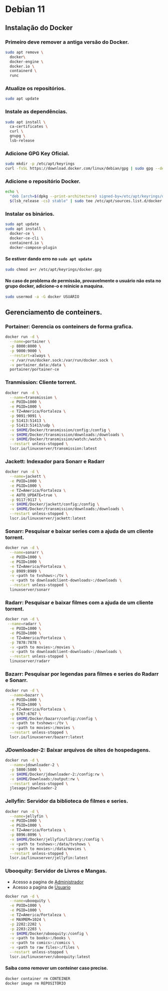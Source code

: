 # Debian 11
## Instalação do Docker
### Primeiro deve remover a antiga versão do Docker.
```bash
sudo apt remove \
  docker\
  docker-engine \
  docker.io \
  containerd \
  runc
```
### Atualize os repositórios.
```bash
sudo apt update
```
### Instale as dependências.
```bash
sudo apt install \
  ca-certificates \
  curl \
  gnupg \
  lsb-release
```
### Adicione GPG Key Oficial.
```bash
sudo mkdir -p /etc/apt/keyrings
curl -fsSL https://download.docker.com/linux/debian/gpg | sudo gpg --dearmor -o /etc/apt/keyrings/docker.gpg
```
### Adicione o repositório Docker.
```bash
echo \
  "deb [arch=$(dpkg --print-architecture) signed-by=/etc/apt/keyrings/docker.gpg] https://download.docker.com/linux/debian \
  $(lsb_release -cs) stable" | sudo tee /etc/apt/sources.list.d/docker.list > /dev/null
```
### Instalar os binários.
```bash
sudo apt update
sudo apt install \
  docker-ce \
  docker-ce-cli \
  containerd.io \
  docker-compose-plugin
```
#### Se estiver dando erro no `sudo apt update`
```bash
sudo chmod a+r /etc/apt/keyrings/docker.gpg
```
#### No caso de problema de permissão, provavelmente o usuário não esta no grupo docker, adicione-o e reinicie a maquina.
```bash
sudo usermod -a -G docker USUÁRIO
```
## Gerenciamento de conteiners.
### Portainer: Gerencia os conteiners de forma grafica.
```bash
docker run -d \
  --name=portainer \
  -p 8000:8000 \
  -p 9000:9000 \
  --restart=always \
  -v /var/run/docker.sock:/var/run/docker.sock \
  -v portainer_data:/data \
  portainer/portainer-ce
```
### Tranmission: Cliente torrent.
```bash
docker run -d \
  --name=transmission \
  -e PUID=1000 \
  -e PGID=1000 \
  -e TZ=America/Fortaleza \
  -p 9091:9091 \
  -p 51413:51413 \
  -p 51413:51413/udp \
  -v $HOME/Docker/transmission/config:/config \
  -v $HOME/Docker/transmission/downloads:/downloads \
  -v $HOME/Docker/transmission/watch:/watch \
  --restart unless-stopped \
  lscr.io/linuxserver/transmission:latest
```
### Jackett: Indexador para Sonarr e Radarr
```bash
docker run -d \
  --name=jackett \
  -e PUID=1000 \
  -e PGID=1000 \
  -e TZ=America/Fortaleza \
  -e AUTO_UPDATE=true \
  -p 9117:9117 \
  -v $HOME/Docker/jackett/config:/config \
  -v $HOME/Docker/transmission/downloads:/downloads \
  --restart unless-stopped \
  lscr.io/linuxserver/jackett:latest
```
### Sonarr: Pesquisar e baixar series com a ajuda de um cliente torrent.
```bash
docker run -d \
  --name=sonarr \
  -e PUID=1000 \
  -e PGID=1000 \
  -e TZ=America/Fortaleza \
  -p 8989:8989 \
  -v <path to tvshows>:/tv \
  -v <path to downloadclient-downloads>:/downloads \
  --restart unless-stopped \
  linuxserver/sonarr
```
### Radarr: Pesquisar e baixar filmes com a ajuda de um cliente torrent.
```bash
docker run -d \
 --name=radarr \
  -e PUID=1000 \
  -e PGID=1000 \
  -e TZ=America/Fortaleza \
  -p 7878:7878 \
  -v <path to movies>:/movies \
  -v <path to downloadclient-downloads>:/downloads \
  --restart unless-stopped \
  linuxserver/radarr
```
### Bazarr: Pesquisar por legendas para filmes e series do Radarr e Sonarr.
```bash
docker run -d \
  --name=bazarr \
  -e PUID=1000 \
  -e PGID=1000 \
  -e TZ=America/Fortaleza \
  -p 6767:6767 \
  -v $HOME/Docker/bazarr/config:/config \
  -v <path to tvshows>:/tv \
  -v <path to movies>:/movies \
  --restart unless-stopped \
  lscr.io/linuxserver/bazarr:latest
```
### JDownloader-2: Baixar arquivos de sites de hospedagens.
```bash
docker run -d \
  --name=jdownloader-2 \
  -p 5800:5800 \
  -v $HOME/Docker/jdownloader-2:/config:rw \
  -v $HOME/Downloads:/output:rw \
  --restart unless-stopped \
  jlesage/jdownloader-2
```
### Jellyfin: Servidor da biblioteca de filmes e series.
```bash
docker run -d \
  --name=jellyfin \
  -e PUID=1000 \
  -e PGID=1000 \
  -e TZ=America/Fortaleza \
  -p 8096:8096 \
  -v $HOME/Docker/jellyfin/library:/config \
  -v <path to tvshows>:/data/tvshows \
  -v <path to movies>:/data/movies \
  --restart unless-stopped \
  lscr.io/linuxserver/jellyfin:latest
```
### Ubooquity: Servidor de Livros e Mangas.
- Acesso a pagina de [Administrador](http://localhost:2203/ubooquity/admin)
- Acesso a pagina de [Usuario](http://localhost:2202/ubooquity)
```bash
docker run -d \
  --name=ubooquity \
  -e PUID=1000 \
  -e PGID=1000 \
  -e TZ=America/Fortaleza \
  -e MAXMEM=1024 \
  -p 2202:2202 \
  -p 2203:2203 \
  -v $HOME/Docker/ubooquity:/config \
  -v <path to books>:/books \
  -v <path to comics>:/comics \
  -v <path to raw files>:/files \
  --restart unless-stopped \
  lscr.io/linuxserver/ubooquity:latest
```
#### Saiba como remover um conteiner caso precise.
```bash
docker container rm CONTEINER
docker image rm REPOSITÓRIO
```
